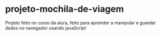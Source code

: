 # projeto-mochila-de-viagem
 Projeto feito no curso da alura, feito para aprender a manipular e guardar dados no navegador usando javaScript
